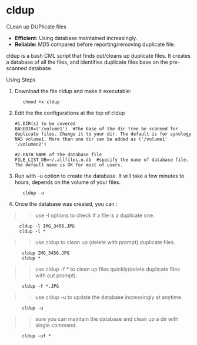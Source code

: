# cldup
CLean up DUPlicate files
* **Efficient:**  Using database maintained increasingly.
* **Reliable:**  MD5 compared before reporting/removing duplicate file.

cldup is a bash CML script that finds out/cleans up duplicate files. It creates a database of all the files, and identifies duplicate files base on the pre-scanned database.


Using Steps
1. Download the file cldup and make it executable:

          chmod +x cldup
   
2. Edit the the configurations at the top of cldup
    ```shell
    #1.DIR(s) to be covered
    BASEDIR=('/volume1')  #The base of the dir tree be scanned for duplicate files. Change it to your dir. The default is for synology NAS volume1. More than one dir can be added as ('/volume1' '/volumen2')
    
    #2.PATH NAME of the database file
    FILE_LIST_DB=~/.allfiles.n.db  #specify the name of database file. The default name is OK for most of users. 
    ```     
3. Run with -u option to create the database. It will take a few minutes to hours, depends on the volume of your files.

          cldup -u

4. Once the database was created, you can :
  >> use -l options to check if a file is a duplicate one.

         cldup -l IMG_3456.JPG
         cldup -l *
     
  >> use cldup to clean up (delete with prompt) duplicate files.
  
          cldup IMG_3456.JPG
          cldup *
  
  >> use cldup -f * to clean up files quickly(delete duplicate files with out prompt).

          cldup -f *.JPG
    
  >> use cldup -u to update the database increasingly at anytime.
  
          cldup -u
    
  >> sure you can maintain the database and clean up a dir with single command.
  
          cldup -uf *
        
